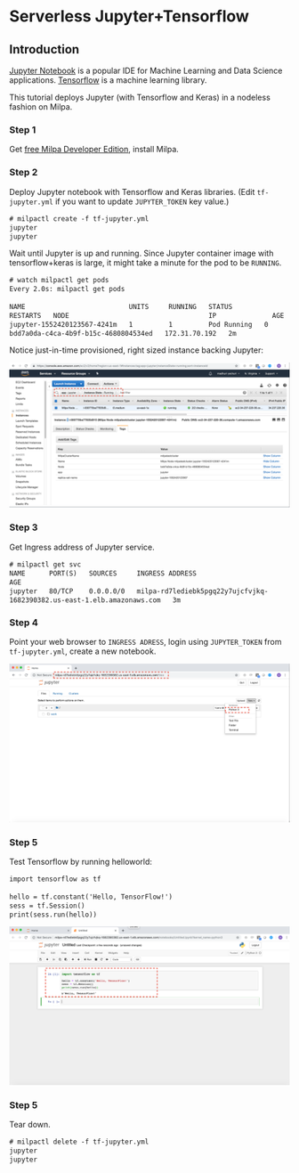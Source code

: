 # Serverless Jupyter+Tensorflow

## Introduction

[Jupyter Notebook](https://jupyter-notebook.readthedocs.io/en/stable/) is a popular IDE for Machine Learning and Data Science applications.
[Tensorflow](https://www.tensorflow.org/) is a machine learning library.

This tutorial deploys Jupyter (with Tensorflow and Keras) in a nodeless fashion on Milpa.
### Step 1

Get [free Milpa Developer Edition](https://www.elotl.co/trial), install Milpa.

### Step 2

Deploy Jupyter notebook with Tensorflow and Keras libraries. (Edit `tf-jupyter.yml` if you want to update `JUPYTER_TOKEN` key value.)

```
# milpactl create -f tf-jupyter.yml
jupyter
jupyter
```

Wait until Jupyter is up and running. Since Jupyter container image with tensorflow+keras is large, it might take a minute for the pod to be `RUNNING`.

```
# watch milpactl get pods
Every 2.0s: milpactl get pods                                                                                        

NAME                          UNITS     RUNNING   STATUS        RESTARTS   NODE                                   IP              AGE
jupyter-1552420123567-4241m   1         1         Pod Running   0          bdd7a0da-c4ca-4b9f-b15c-4680804534ed   172.31.70.192   2m

```

Notice just-in-time provisioned, right sized instance backing Jupyter:

![JIT EC2](https://github.com/elotl/milpa-apps/blob/master/tensorflow-jupyter/screenshots/jit-jupyter-instance.png "JIT EC2")

### Step 3

Get Ingress address of Jupyter service.

```
# milpactl get svc
NAME      PORT(S)   SOURCES     INGRESS ADDRESS                                                           AGE
jupyter   80/TCP    0.0.0.0/0   milpa-rd7lediebk5pgq22y7ujcfvjkq-1682390382.us-east-1.elb.amazonaws.com   3m
```

### Step 4

Point your web browser to `INGRESS ADRESS`, login using `JUPYTER_TOKEN` from `tf-jupyter.yml`, create a new notebook.

![Jupyter login](https://github.com/elotl/milpa-apps/blob/master/tensorflow-jupyter/screenshots/jupyter-login.png "Jupyter login")

### Step 5

Test Tensorflow by running helloworld:

```
import tensorflow as tf

hello = tf.constant('Hello, TensorFlow!')
sess = tf.Session()
print(sess.run(hello))
```

![Tensorflow helloworld](https://github.com/elotl/milpa-apps/blob/master/tensorflow-jupyter/screenshots/tensorflow-helloworld.png "Tensorflow helloworld")

### Step 5

Tear down.

```
# milpactl delete -f tf-jupyter.yml 
jupyter
jupyter
```
